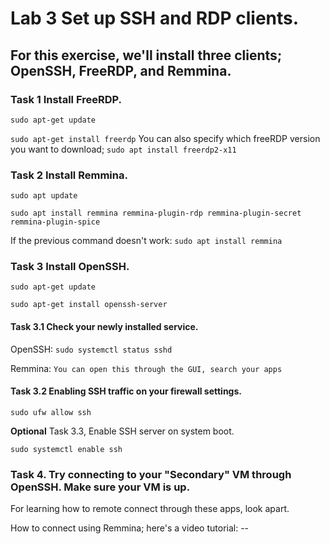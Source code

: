 # Lab 3 Set up SSH and RDP clients.

## For this exercise, we'll install three clients; OpenSSH, FreeRDP, and Remmina.

### Task 1 Install FreeRDP.

``sudo apt-get update``

``sudo apt-get install freerdp`` You can also specify which freeRDP version you want to download; ``sudo apt install freerdp2-x11``

### Task 2 Install Remmina.

``sudo apt update``

``sudo apt install remmina remmina-plugin-rdp remmina-plugin-secret remmina-plugin-spice``

If the previous command doesn't work: ``sudo apt install remmina``

### Task 3 Install OpenSSH.

``sudo apt-get update``

``sudo apt-get install openssh-server``

#### Task 3.1 Check your newly installed service.

OpenSSH: ``sudo systemctl status sshd``

Remmina: ``You can open this through the GUI, search your apps``

#### Task 3.2 Enabling SSH traffic on your firewall settings.

``sudo ufw allow ssh``

**Optional** Task 3.3, Enable SSH server on system boot.

``sudo systemctl enable ssh``

### Task 4. Try connecting to your "Secondary" VM through OpenSSH. Make sure your VM is up. 

For learning how to remote connect through these apps, look apart.

How to connect using Remmina; here's a video tutorial: --
